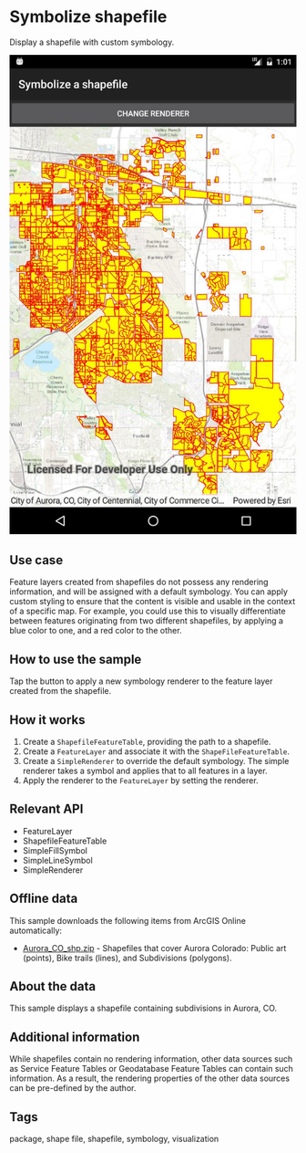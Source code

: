 # Symbolize shapefile

Display a shapefile with custom symbology.

![Image of symbolize shapefile](SymbolizeShapefile.jpg)

## Use case

Feature layers created from shapefiles do not possess any rendering information, and will be assigned with a default symbology. You can apply custom styling to ensure that the content is visible and usable in the context of a specific map. For example, you could use this to visually differentiate between features originating from two different shapefiles, by applying a blue color to one, and a red color to the other.

## How to use the sample

Tap the button to apply a new symbology renderer to the feature layer created from the shapefile. 

## How it works

1. Create a `ShapefileFeatureTable`, providing the path to a shapefile.
2. Create a `FeatureLayer` and associate it with the `ShapeFileFeatureTable`.
3. Create a `SimpleRenderer` to override the default symbology. The simple renderer takes a symbol and applies that to all features in a layer.
4. Apply the renderer to the `FeatureLayer` by setting the renderer.

## Relevant API

* FeatureLayer
* ShapefileFeatureTable
* SimpleFillSymbol
* SimpleLineSymbol
* SimpleRenderer

## Offline data

This sample downloads the following items from ArcGIS Online automatically:

* [Aurora_CO_shp.zip](https://www.arcgis.com/home/item.html?id=d98b3e5293834c5f852f13c569930caa) - Shapefiles that cover Aurora Colorado: Public art (points), Bike trails (lines), and Subdivisions (polygons).

## About the data

This sample displays a shapefile containing subdivisions in Aurora, CO.

## Additional information

While shapefiles contain no rendering information, other data sources such as Service Feature Tables or Geodatabase Feature Tables can contain such information. As a result, the rendering properties of the other data sources can be pre-defined by the author.

## Tags

package, shape file, shapefile, symbology, visualization